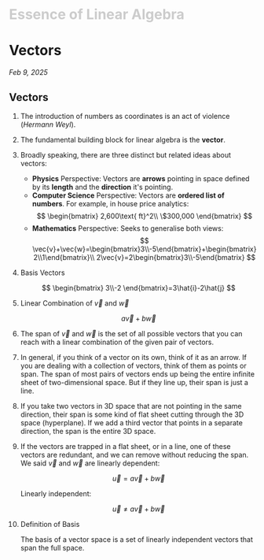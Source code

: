 <h1 style="color: #ccc">Essence of Linear Algebra</h1>

# Vectors

*Feb 9, 2025*

## Vectors

1.  The introduction of numbers as coordinates is an act of violence (*Hermann Weyl*).

2.  The fundamental building block for linear algebra is the **vector**.

3.  Broadly speaking, there are three distinct but related ideas about vectors:

    -   **Physics** Perspective: Vectors are **arrows** pointing in space defined by its **length** and the **direction** it's pointing.
    -   **Computer Science** Perspective: Vectors are **ordered list of numbers**. For example, in house price analytics:
        $$
        \begin{bmatrix}
        2,600\text{ ft}^2\\
        \$300,000
        \end{bmatrix}
        $$
    -   **Mathematics** Perspective: Seeks to generalise both views:
        $$
        \vec{v}+\vec{w}=\begin{bmatrix}3\\-5\end{bmatrix}+\begin{bmatrix}2\\1\end{bmatrix}\\
        2\vec{v}=2\begin{bmatrix}3\\-5\end{bmatrix}
        $$

4.  Basis Vectors

    $$
    \begin{bmatrix}
    3\\-2
    \end{bmatrix}=3\hat{i}-2\hat{j}
    $$

5.  Linear Combination of $\vec{v}$ and $\vec{w}$

    $$
    a\vec{v}+b\vec{w}
    $$

6.  The span of $\vec{v}$ and $\vec{w}$ is the set of all possible vectors that you can reach with a linear combination of the given pair of vectors.

7.  In general, if you think of a vector on its own, think of it as an arrow. If you are dealing with a collection of vectors, think of them as points or span. The span of most pairs of vectors ends up being the entire infinite sheet of two-dimensional space. But if they line up, their span is just a line.

8.  If you take two vectors in 3D space that are not pointing in the same direction, their span is some kind of flat sheet cutting through the 3D space (hyperplane). If we add a third vector that points in a separate direction, the span is the entire 3D space.

9.  If the vectors are trapped in a flat sheet, or in a line, one of these vectors are redundant, and we can remove without reducing the span. We said $\vec{v}$ and $\vec{w}$ are linearly dependent:

    $$
    \vec{u}=a\vec{v}+b\vec{w}
    $$

    Linearly independent:

    $$
    \vec{u}\neq a\vec{v}+b\vec{w}
    $$

10. Definition of Basis

    The basis of a vector space is a set of linearly independent vectors that span the full space.
